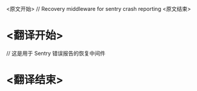 
<原文开始>
// Recovery middleware for sentry crash reporting
<原文结束>

# <翻译开始>
// 这是用于 Sentry 错误报告的恢复中间件
# <翻译结束>


